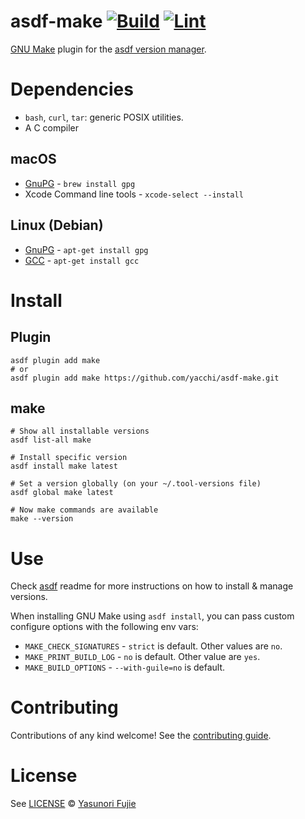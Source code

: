 # asdf-make [![Build](https://github.com/yacchi/asdf-make/actions/workflows/build.yml/badge.svg)](https://github.com/yacchi/asdf-make/actions/workflows/build.yml) [![Lint](https://github.com/yacchi/asdf-make/actions/workflows/lint.yml/badge.svg)](https://github.com/yacchi/asdf-make/actions/workflows/lint.yml)

[GNU Make](https://www.gnu.org/software/make/) plugin for the [asdf version manager](https://asdf-vm.com).

# Dependencies

- `bash`, `curl`, `tar`: generic POSIX utilities.
- A C compiler

## macOS
* [GnuPG](http://www.gnupg.org) - `brew install gpg`
* Xcode Command line tools - `xcode-select --install`

## Linux (Debian)
* [GnuPG](http://www.gnupg.org) - `apt-get install gpg`
* [GCC](http://gcc.gnu.org/) - `apt-get install gcc`

# Install

## Plugin
```shell
asdf plugin add make
# or
asdf plugin add make https://github.com/yacchi/asdf-make.git
```

## make
```shell
# Show all installable versions
asdf list-all make

# Install specific version
asdf install make latest

# Set a version globally (on your ~/.tool-versions file)
asdf global make latest

# Now make commands are available
make --version
```

# Use
Check [asdf](https://github.com/asdf-vm/asdf) readme for more instructions on how to
install & manage versions.

When installing GNU Make using `asdf install`, you can pass custom configure options with the following env vars:
* `MAKE_CHECK_SIGNATURES` - `strict` is default. Other values are `no`.
* `MAKE_PRINT_BUILD_LOG` - `no` is default. Other value are `yes`.
* `MAKE_BUILD_OPTIONS` - `--with-guile=no` is default.

# Contributing
Contributions of any kind welcome! See the [contributing guide](contributing.md).

# License
See [LICENSE](https://github.com/yacchi/asdf-make/blob/main/LICENSE) © [Yasunori Fujie](https://github.com/yacchi/)
